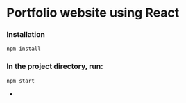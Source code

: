 # Portfolio website using React

### Installation

`npm install`

### In the project directory, run:

`npm start`


-